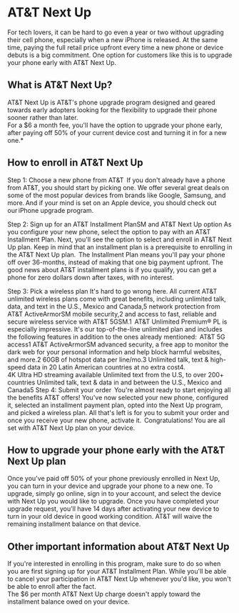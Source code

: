 # AT&T Next Up

For tech lovers, it can be hard to go even a year or two without upgrading their cell phone, especially when a new iPhone is released. At the same time, paying the full retail price upfront every time a new phone or device debuts is a big commitment. One option for customers like this is to upgrade your phone early with AT&T Next Up.

## What is AT&T Next Up?

AT&T Next Up is AT&T's phone upgrade program designed and geared towards early adopters looking for the flexibility to upgrade their phone sooner rather than later.   
For a $6 a month fee, you'll have the option to upgrade your phone early, after paying off 50% of your current device cost and turning it in for a new one.*   

## How to enroll in AT&T Next Up

Step 1: Choose a new phone from AT&T  
If you don't already have a phone from AT&T, you should start by picking one. We offer several great deals on some of the most popular devices from brands like Google, Samsung, and more. And if your mind is set on an Apple device, you should check out our iPhone upgrade program.
 
Step 2: Sign up for an AT&T Installment PlanSM and AT&T Next Up option 
As you configure your new phone, select the option to pay with an AT&T Installment Plan. Next, you'll see the option to select and enroll in AT&T Next Up plan. Keep in mind that an installment plan is a prerequisite to enrolling in the AT&T Next Up plan.  
The Installment Plan means you'll pay your phone off over 36-months, instead of making that one big payment upfront. The good news about AT&T installment plans is if you qualify, you can get a phone for zero dollars down after taxes, with no interest.  
 
Step 3: Pick a wireless plan 
It's hard to go wrong here. All current AT&T unlimited wireless plans come with great benefits, including unlimited talk, data, and text in the U.S., Mexico and Canada,5 network protection from AT&T ActiveArmorSM mobile security,2 and access to fast, reliable and secure wireless service with AT&T 5GSM.1 
AT&T Unlimited Premium® PL is especially impressive. It's our top-of-the-line unlimited plan and includes the following features in addition to the ones already mentioned:  
AT&T 5G access1 
AT&T ActiveArmorSM advanced security, a free app to monitor the dark web for your personal information and help block harmful websites, and more.2 
60GB of hotspot data per line/mo.3 
Unlimited talk, text & high-speed data in 20 Latin American countries at no extra cost4.   
4K Ultra HD streaming available 
Unlimited text from the U.S, to over 200+ countries 
Unlimited talk, text & data in and between the U.S., Mexico and Canada5
Step 4: Submit your order  
You're almost ready to start enjoying all the benefits AT&T offers! You've now selected your new phone, configured it, selected an installment payment plan, opted into the Next Up program, and picked a wireless plan. All that's left is for you to submit your order and once you receive your new phone, activate it.  
Congratulations! You are all set with AT&T Next Up plan on your device.

## How to upgrade your phone early with the AT&T Next Up plan

Once you've paid off 50% of your phone previously enrolled in Next Up, you can turn in your device and upgrade your phone to a new one. 
To upgrade, simply go online, sign in to your account, and select the device with Next Up you would like to upgrade. Once you have completed your upgrade request, you'll have 14 days after activating your new device to turn in your old device in good working condition. AT&T will waive the remaining installment balance on that device.  

## Other important information about AT&T Next Up

If you're interested in enrolling in this program, make sure to do so when you are first signing up for your AT&T Installment Plan. While you'll be able to cancel your participation in AT&T Next Up whenever you'd like, you won't be able to enroll after the fact.  
The $6 per month AT&T Next Up charge doesn't apply toward the installment balance owed on your device. 